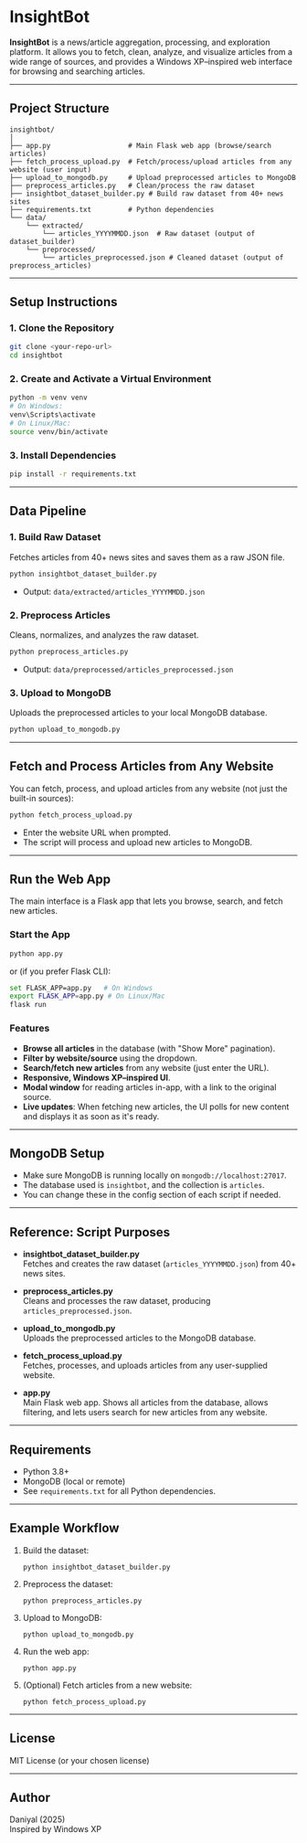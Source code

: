 # InsightBot

**InsightBot** is a news/article aggregation, processing, and exploration platform. It allows you to fetch, clean, analyze, and visualize articles from a wide range of sources, and provides a Windows XP–inspired web interface for browsing and searching articles.

---

## Project Structure

```
insightbot/
│
├── app.py                   # Main Flask web app (browse/search articles)
├── fetch_process_upload.py  # Fetch/process/upload articles from any website (user input)
├── upload_to_mongodb.py     # Upload preprocessed articles to MongoDB
├── preprocess_articles.py   # Clean/process the raw dataset
├── insightbot_dataset_builder.py # Build raw dataset from 40+ news sites
├── requirements.txt         # Python dependencies
└── data/
    └── extracted/
        └── articles_YYYYMMDD.json  # Raw dataset (output of dataset_builder)
    └── preprocessed/
        └── articles_preprocessed.json # Cleaned dataset (output of preprocess_articles)
```

---

## Setup Instructions

### 1. Clone the Repository

```sh
git clone <your-repo-url>
cd insightbot
```

### 2. Create and Activate a Virtual Environment

```sh
python -m venv venv
# On Windows:
venv\Scripts\activate
# On Linux/Mac:
source venv/bin/activate
```

### 3. Install Dependencies

```sh
pip install -r requirements.txt
```

---

## Data Pipeline

### 1. Build Raw Dataset

Fetches articles from 40+ news sites and saves them as a raw JSON file.

```sh
python insightbot_dataset_builder.py
```
- Output: `data/extracted/articles_YYYYMMDD.json`

### 2. Preprocess Articles

Cleans, normalizes, and analyzes the raw dataset.

```sh
python preprocess_articles.py
```
- Output: `data/preprocessed/articles_preprocessed.json`

### 3. Upload to MongoDB

Uploads the preprocessed articles to your local MongoDB database.

```sh
python upload_to_mongodb.py
```

---

## Fetch and Process Articles from Any Website

You can fetch, process, and upload articles from any website (not just the built-in sources):

```sh
python fetch_process_upload.py
```
- Enter the website URL when prompted.
- The script will process and upload new articles to MongoDB.

---

## Run the Web App

The main interface is a Flask app that lets you browse, search, and fetch new articles.

### Start the App

```sh
python app.py
```
or (if you prefer Flask CLI):

```sh
set FLASK_APP=app.py   # On Windows
export FLASK_APP=app.py # On Linux/Mac
flask run
```

### Features

- **Browse all articles** in the database (with "Show More" pagination).
- **Filter by website/source** using the dropdown.
- **Search/fetch new articles** from any website (just enter the URL).
- **Responsive, Windows XP–inspired UI**.
- **Modal window** for reading articles in-app, with a link to the original source.
- **Live updates**: When fetching new articles, the UI polls for new content and displays it as soon as it's ready.

---

## MongoDB Setup

- Make sure MongoDB is running locally on `mongodb://localhost:27017`.
- The database used is `insightbot`, and the collection is `articles`.
- You can change these in the config section of each script if needed.

---

## Reference: Script Purposes

- **insightbot_dataset_builder.py**  
  Fetches and creates the raw dataset (`articles_YYYYMMDD.json`) from 40+ news sites.

- **preprocess_articles.py**  
  Cleans and processes the raw dataset, producing `articles_preprocessed.json`.

- **upload_to_mongodb.py**  
  Uploads the preprocessed articles to the MongoDB database.

- **fetch_process_upload.py**  
  Fetches, processes, and uploads articles from any user-supplied website.

- **app.py**  
  Main Flask web app. Shows all articles from the database, allows filtering, and lets users search for new articles from any website.

---

## Requirements

- Python 3.8+
- MongoDB (local or remote)
- See `requirements.txt` for all Python dependencies.

---

## Example Workflow

1. Build the dataset:
    ```
    python insightbot_dataset_builder.py
    ```
2. Preprocess the dataset:
    ```
    python preprocess_articles.py
    ```
3. Upload to MongoDB:
    ```
    python upload_to_mongodb.py
    ```
4. Run the web app:
    ```
    python app.py
    ```
5. (Optional) Fetch articles from a new website:
    ```
    python fetch_process_upload.py
    ```

---

## License

MIT License (or your chosen license)

---

## Author

Daniyal (2025)  
Inspired by Windows XP
